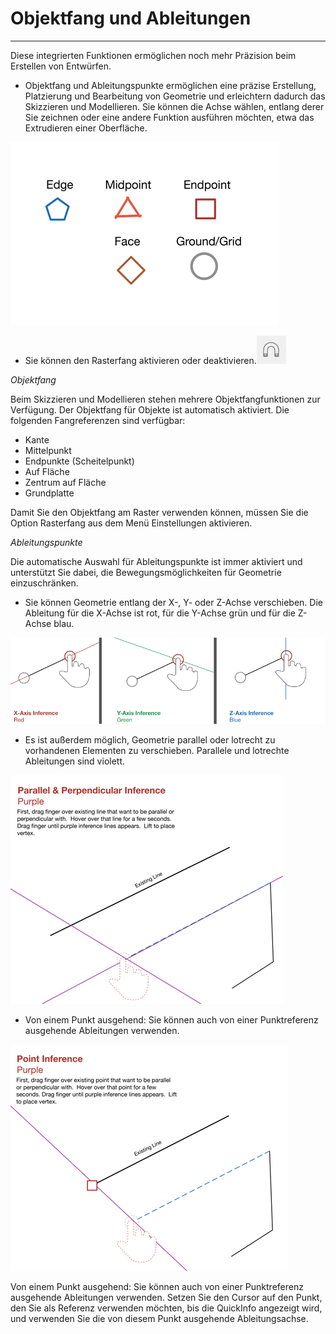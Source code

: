 

# Objektfang und Ableitungen

---

Diese integrierten Funktionen ermöglichen noch mehr Präzision beim Erstellen von Entwürfen.

* Objektfang und Ableitungspunkte ermöglichen eine präzise Erstellung, Platzierung und Bearbeitung von Geometrie und erleichtern dadurch das Skizzieren und Modellieren. Sie können die Achse wählen, entlang derer Sie zeichnen oder eine andere Funktion ausführen möchten, etwa das Extrudieren einer Oberfläche.

![](Images/GUID-F944DE2D-DFAB-40E1-83FA-687264C616C1-low.png)

* Sie können den Rasterfang aktivieren oder deaktivieren.![](Images/GUID-8B57B18F-9C73-4BB3-87A8-38D6564A4C7C-low.png)

*Objektfang*

Beim Skizzieren und Modellieren stehen mehrere Objektfangfunktionen zur Verfügung. Der Objektfang für Objekte ist automatisch aktiviert. Die folgenden Fangreferenzen sind verfügbar:

* Kante
* Mittelpunkt
* Endpunkte (Scheitelpunkt)
* Auf Fläche
* Zentrum auf Fläche
* Grundplatte

Damit Sie den Objektfang am Raster verwenden können, müssen Sie die Option Rasterfang aus dem Menü Einstellungen aktivieren.

*Ableitungspunkte*

Die automatische Auswahl für Ableitungspunkte ist immer aktiviert und unterstützt Sie dabei, die Bewegungsmöglichkeiten für Geometrie einzuschränken.

* Sie können Geometrie entlang der X-, Y- oder Z-Achse verschieben. Die Ableitung für die X-Achse ist rot, für die Y-Achse grün und für die Z-Achse blau.

![](Images/GUID-B2B8F57A-33AC-4C83-9B6C-905D80412915-low.png)

* Es ist außerdem möglich, Geometrie parallel oder lotrecht zu vorhandenen Elementen zu verschieben. Parallele und lotrechte Ableitungen sind violett.

![](Images/GUID-ED76B8FE-4083-4C9B-963C-FBC1D705CADC-low.png)

* Von einem Punkt ausgehend: Sie können auch von einer Punktreferenz ausgehende Ableitungen verwenden.

![](Images/GUID-BDDC9043-3E81-4B5F-8219-749BBD6689DE-low.png)

Von einem Punkt ausgehend: Sie können auch von einer Punktreferenz ausgehende Ableitungen verwenden. Setzen Sie den Cursor auf den Punkt, den Sie als Referenz verwenden möchten, bis die QuickInfo angezeigt wird, und verwenden Sie die von diesem Punkt ausgehende Ableitungsachse.

